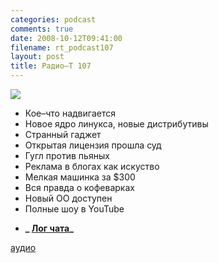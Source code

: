 ```yaml
---
categories: podcast
comments: true
date: 2008-10-12T09:41:00
filename: rt_podcast107
layout: post
title: Радио–Т 107
---
```


![](https://radio-t.com/images/radio-t/rt107.png)


- Кое–что надвигается
- Новое ядро линукса, новые дистрибутивы
- Странный гаджет
- Открытая лицензия прошла суд
- Гугл против пьяных
- Реклама в блогах как искуство
- Мелкая машинка за $300
- Вся правда о кофеварках
- Новый ОО доступен
- Полные шоу в YouTube

* **_ [Лог чата](/chat/logs/radio-t-107.html)_**

[аудио](http://cdn.radio-t.com/rt_podcast107.mp3)
<audio src="http://cdn.radio-t.com/rt_podcast107.mp3" preload="none"></audio>

